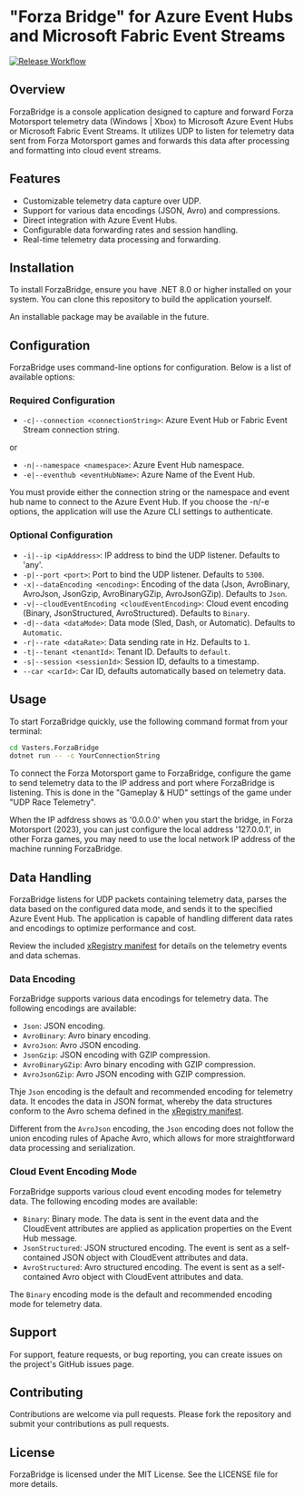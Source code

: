 # "Forza Bridge" for Azure Event Hubs and Microsoft Fabric Event Streams

[![Release Workflow](https://github.com/clemensv/forza-telemetry-bridge/actions/workflows/dotnet.yml/badge.svg)](https://github.com/clemensv/forza-telemetry-bridge/actions/workflows/dotnet.yml)

## Overview

ForzaBridge is a console application designed to capture and forward Forza
Motorsport telemetry data (Windows | Xbox) to Microsoft Azure Event Hubs or Microsoft Fabric
Event Streams. It utilizes UDP to listen for telemetry data sent from Forza
Motorsport games and forwards this data after processing and formatting into
cloud event streams.

## Features

- Customizable telemetry data capture over UDP.
- Support for various data encodings (JSON, Avro) and compressions.
- Direct integration with Azure Event Hubs.
- Configurable data forwarding rates and session handling.
- Real-time telemetry data processing and forwarding.

## Installation

To install ForzaBridge, ensure you have .NET 8.0 or higher installed on your
system. You can clone this repository to build the application yourself.

An installable package may be available in the future.

## Configuration

ForzaBridge uses command-line options for configuration. Below is a list of
available options:

### Required Configuration

- `-c|--connection <connectionString>`: Azure Event Hub or Fabric Event Stream
  connection string.

or

- `-n|--namespace <namespace>`: Azure Event Hub namespace.
- `-e|--eventhub <eventHubName>`: Azure Name of the Event Hub.

You must provide either the connection string or the namespace and event hub
name to connect to the Azure Event Hub. If you choose the -n/-e options, the
application will use the Azure CLI settings to authenticate.

### Optional Configuration

- `-i|--ip <ipAddress>`: IP address to bind the UDP listener. Defaults to
  'any'.
- `-p|--port <port>`: Port to bind the UDP listener. Defaults to `5300`.
- `-x|--dataEncoding <encoding>`: Encoding of the data (Json, AvroBinary,
  AvroJson, JsonGzip, AvroBinaryGZip, AvroJsonGZip). Defaults to `Json`.
- `-v|--cloudEventEncoding <cloudEventEncoding>`: Cloud event encoding (Binary,
  JsonStructured, AvroStructured). Defaults to `Binary`.
- `-d|--data <dataMode>`: Data mode (Sled, Dash, or Automatic). Defaults to
  `Automatic`.
- `-r|--rate <dataRate>`: Data sending rate in Hz. Defaults to `1`.
- `-t|--tenant <tenantId>`: Tenant ID. Defaults to `default`.
- `-s|--session <sessionId>`: Session ID, defaults to a timestamp.
- `--car <carId>`: Car ID, defaults automatically based on telemetry data.

## Usage

To start ForzaBridge quickly, use the following command format from your terminal:

```sh
cd Vasters.ForzaBridge
dotnet run -- -c YourConnectionString
```

To connect the Forza Motorsport game to ForzaBridge, configure the game to send
telemetry data to the IP address and port where ForzaBridge is listening. This 
is done in the "Gameplay & HUD" settings of the game under "UDP Race Telemetry".

When the IP adfdress shows as '0.0.0.0' when you start the bridge, in Forza
Motorsport (2023), you can just configure the local address '127.0.0.1', in other
Forza games, you may need to use the local network IP address of the machine
running ForzaBridge.

## Data Handling

ForzaBridge listens for UDP packets containing telemetry data, parses the data
based on the configured data mode, and sends it to the specified Azure Event
Hub. The application is capable of handling different data rates and encodings
to optimize performance and cost.

Review the included [xRegistry manifest](./xregistry/forza-telemetry.xreg.json) for
details on the telemetry events and data schemas.

### Data Encoding

ForzaBridge supports various data encodings for telemetry data. The following
encodings are available:

- `Json`: JSON encoding.
- `AvroBinary`: Avro binary encoding.
- `AvroJson`: Avro JSON encoding.
- `JsonGzip`: JSON encoding with GZIP compression.
- `AvroBinaryGZip`: Avro binary encoding with GZIP compression.
- `AvroJsonGZip`: Avro JSON encoding with GZIP compression.

Thje `Json` encoding is the default and recommended encoding for telemetry data.
It encodes the data in JSON format, whereby the data structures conform to the 
Avro schema defined in the [xRegistry manifest](./xregistry/forza-telemetry.xreg.json).

Different from the `AvroJson` encoding, the `Json` encoding does not follow the
union encoding rules of Apache Avro, which allows for more straightforward data
processing and serialization.

### Cloud Event Encoding Mode

ForzaBridge supports various cloud event encoding modes for telemetry data. The
following encoding modes are available:

- `Binary`: Binary mode. The data is sent in the event data and the CloudEvent
  attributes are applied as application properties on the Event Hub message.
- `JsonStructured`: JSON structured encoding. The event is sent as a self-contained
    JSON object with CloudEvent attributes and data.
- `AvroStructured`: Avro structured encoding. The event is sent as a self-contained
    Avro object with CloudEvent attributes and data.

The `Binary` encoding mode is the default and recommended encoding mode for
telemetry data.

## Support

For support, feature requests, or bug reporting, you can create issues on the
project's GitHub issues page.

## Contributing

Contributions are welcome via pull requests. Please fork the repository and
submit your contributions as pull requests.

## License

ForzaBridge is licensed under the MIT License. See the LICENSE file for more
details.
